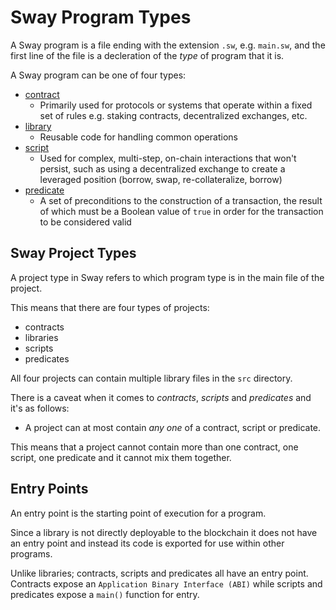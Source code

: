 # Sway Program Types

A Sway program is a file ending with the extension `.sw`, e.g. `main.sw`, and the first line of the file is a decleration of the _type_ of program that it is.

A Sway program can be one of four types:

- [contract](contract.md)
  - Primarily used for protocols or systems that operate within a fixed set of rules e.g. staking contracts, decentralized exchanges, etc.
- [library](libraries/index.md)
  - Reusable code for handling common operations
- [script](script.md)
  - Used for complex, multi-step, on-chain interactions that won't persist, such as using a decentralized exchange to create a leveraged position (borrow, swap, re-collateralize, borrow)
- [predicate](predicate.md)
  - A set of preconditions to the construction of a transaction, the result of which must be a Boolean value of `true` in order for the transaction to be considered valid

## Sway Project Types

A project type in Sway refers to which program type is in the main file of the project.

This means that there are four types of projects:

- contracts
- libraries
- scripts
- predicates

All four projects can contain multiple library files in the `src` directory.

There is a caveat when it comes to _contracts_, _scripts_ and _predicates_ and it's as follows:

- A project can at most contain _any one_ of a contract, script or predicate.

This means that a project cannot contain more than one contract, one script, one predicate and it cannot mix them together.

## Entry Points

An entry point is the starting point of execution for a program.

Since a library is not directly deployable to the blockchain it does not have an entry point and instead its code is exported for use within other programs.

Unlike libraries; contracts, scripts and predicates all have an entry point. Contracts expose an `Application Binary Interface (ABI)` while scripts and predicates expose a `main()` function for entry.
